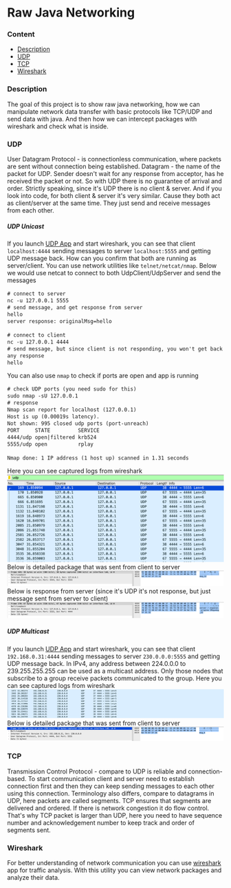 # Raw Java Networking

### Content
* [Description](#description)
* [UDP](#udp)
* [TCP](#tcp)
* [Wireshark](#wireshark)

### Description
The goal of this project is to show raw java networking, how we can manipulate network data transfer with basic protocols like TCP/UDP and send data with java. And then how we can intercept packages with wireshark and check what is inside.

### UDP
User Datagram Protocol - is connectionless communication, where packets are sent without connection being established. Datagram - the name of the packet for UDP. Sender doesn't wait for any response from acceptor, has he received the packet or not. So with UDP there is no guarantee of arrival and order.
Strictly speaking, since it's UDP there is no client & server. And if you look into code, for both client & server it's very similar. Cause they both act as client/server at the same time. They just send and receive messages from each other.

##### UDP Unicast
If you launch [UDP App](/src/main/java/com/network/raw/udp/unicast/App.java) and start wireshark, you can see that client `localhost:4444` sending messages to server `localhost:5555` and getting UDP message back.
How can you confirm that both are running as server/client. You can use network utilities like `telnet/netcat/nmap`. Below we would use netcat to connect to both UdpClient/UdpServer and send the messages
```shell
# connect to server
nc -u 127.0.0.1 5555
# send message, and get response from server
hello
server response: originalMsg=hello

# connect to client
nc -u 127.0.0.1 4444
# send message, but since client is not responding, you won't get back any response
hello
```
You can also use `nmap` to check if ports are open and app is running
```shell
# check UDP ports (you need sudo for this)
sudo nmap -sU 127.0.0.1
# response
Nmap scan report for localhost (127.0.0.1)
Host is up (0.00019s latency).
Not shown: 995 closed udp ports (port-unreach)
PORT     STATE         SERVICE
4444/udp open|filtered krb524
5555/udp open          rplay

Nmap done: 1 IP address (1 host up) scanned in 1.31 seconds
```

Here you can see captured logs from wireshark
![wireshark UDP client-server](/data/wireshark-udp-client-server.png)
Below is detailed package that was sent from client to server
![wireshark UDP client request](/data/wireshark-udp-client-request.png)
Below is response from server (since it's UDP it's not response, but just message sent from server to client)
![wireshark UDP server response](/data/wireshark-udp-server-response.png)

##### UDP Multicast
If you launch [UDP App](/src/main/java/com/network/raw/udp/multicast/App.java) and start wireshark, you can see that client `192.168.0.31:4444` sending messages to server `230.0.0.0:5555` and getting UDP message back.
In IPv4, any address between 224.0.0.0 to 239.255.255.255 can be used as a multicast address. Only those nodes that subscribe to a group receive packets communicated to the group.
Here you can see captured logs from wireshark
![wireshark UDP client-server](/data/wireshark-udp-multicast.png)
Below is detailed package that was sent from client to server
![wireshark UDP client request](/data/wireshark-udp-multicast-message.png)


### TCP
Transmission Control Protocol - compare to UDP is reliable and connection-based. To start communication client and server need to establish connection first and then they can keep sending messages to each other using this connection. Terminology also differs, compare to datagrams in UDP, here packets are called segments. TCP ensures that segments are delivered and ordered. If there is network congestion it do flow control. That's why TCP packet is larger than UDP, here you need to have sequence number and acknowledgement number to keep track and order of segments sent.

### Wireshark
For better understanding of network communication you can use [wireshark](https://www.wireshark.org) app for traffic analysis. With this utility you can view network packages and analyze their data.